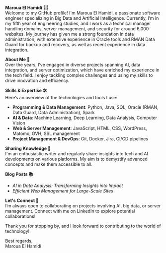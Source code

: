 **Maroua El Hamidi 👩‍💻**  
Welcome to my GitHub profile! I'm Maroua El Hamidi, a passionate software engineer specializing in Big Data and Artificial Intelligence. Currently, I’m in my fifth year of engineering studies, and I work as a technical manager handling domains, server management, and security for around 6,000 websites. My journey has given me a strong foundation in data administration, with extensive experience in Oracle tools and RMAN Data Guard for backup and recovery, as well as recent experience in data integration.

**About Me 🚀**  
Over the years, I’ve engaged in diverse projects spanning AI, data integration, and server optimization, which have enriched my experience in the tech field. I enjoy tackling complex challenges and using my skills to drive innovation and efficiency.

**Skills & Expertise 🛠️**  
Here’s an overview of the technologies and tools I use:

- **Programming & Data Management**: Python, Java, SQL, Oracle (RMAN, Data Guard, Data Administration), Spark
- **AI & Data**: Machine Learning, Deep Learning, Data Analysis, Computer Vision
- **Web & Server Management**: JavaScript, HTML, CSS, WordPress, Matomo, OVH, SSL management
- **Project Management & DevOps**: Git, Docker, Jira, CI/CD pipelines

**Sharing Knowledge 📝**  
I'm an enthusiastic writer and regularly share insights into tech and AI developments on various platforms. My aim is to demystify advanced concepts and make them accessible to all.

**Blog Posts 📚**  
- *AI in Data Analysis: Transforming Insights into Impact*
- *Efficient Web Management for Large-Scale Sites*

**Let's Connect 🤝**  
I’m always open to collaborating on projects involving AI, big data, or server management. Connect with me on LinkedIn to explore potential collaborations!

Thank you for stopping by, and I look forward to contributing to the world of technology!  

Best regards,  
Maroua El Hamidi

